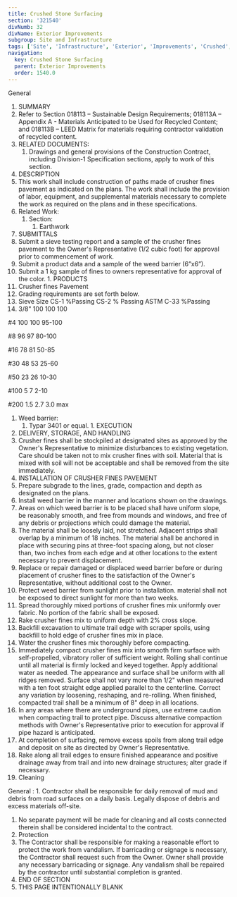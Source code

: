 ```yaml
---
title: Crushed Stone Surfacing
section: '321540'
divNumb: 32
divName: Exterior Improvements
subgroup: Site and Infrastructure
tags: ['Site', 'Infrastructure', 'Exterior', 'Improvements', 'Crushed', 'Stone', 'Surfacing']
navigation:
  key: Crushed Stone Surfacing
  parent: Exterior Improvements
  order: 1540.0
---
```



General
   1. SUMMARY
   1. Refer to Section 018113 – Sustainable Design Requirements; 018113A – Appendix A - Materials Anticipated to be Used for Recycled Content; and 018113B – LEED Matrix for materials requiring contractor validation of recycled content.
   1. RELATED DOCUMENTS:
      1. Drawings and general provisions of the Construction Contract, including Division-1 Specification sections, apply to work of this section.
   1. DESCRIPTION
   1. This work shall include construction of paths made of crusher fines pavement as indicated on the plans. The work shall include the provision of labor, equipment, and supplemental materials necessary to complete the work as required on the plans and in these specifications.
   1. Related Work:
      1. Section:
         1. Earthwork
   1. SUBMITTALS
   1. Submit a sieve testing report and a sample of the crusher fines pavement to the Owner's Representative (1/2 cubic foot) for approval prior to commencement of work.
   1. Submit a product data and a sample of the weed barrier (6”x6”).
   1. Submit a 1 kg sample of fines to owners representative for approval of the color.
    1. PRODUCTS
   1. Crusher fines Pavement
   1. Grading requirements are set forth below.
   1. Sieve Size CS-1 %Passing CS-2 % Passing ASTM C-33 %Passing
   1. 3/8" 100 100 100 

#4 100 100 95-100

#8 96 97 80-100

#16 78 81 50-85

#30 48 53 25-60 

#50 23 26 10-30

#100 5 7 2-10

#200 1.5 2.7 3.0 max
   1. Weed barrier:
      1. Typar 3401 or equal.
    1. EXECUTION
   1. DELIVERY, STORAGE, AND HANDLING
   1. Crusher fines shall be stockpiled at designated sites as approved by the Owner's Representative to minimize disturbances to existing vegetation. Care should be taken not to mix crusher fines with soil. Material that is mixed with soil will not be acceptable and shall be removed from the site immediately.
   1. INSTALLATION OF CRUSHER FINES PAVEMENT
   1. Prepare subgrade to the lines, grade, compaction and depth as designated on the plans.
   1. Install weed barrier in the manner and locations shown on the drawings.
   1. Areas on which weed barrier is to be placed shall have uniform slope, be reasonably smooth, and free from mounds and windows, and free of any debris or projections which could damage the material.
   1. The material shall be loosely laid, not stretched. Adjacent strips shall overlap by a minimum of 18 inches. The material shall be anchored in place with securing pins at three-foot spacing along, but not closer than, two inches from each edge and at other locations to the extent necessary to prevent displacement.
   1. Replace or repair damaged or displaced weed barrier before or during placement of crusher fines to the satisfaction of the Owner's Representative, without additional cost to the Owner.
   1. Protect weed barrier from sunlight prior to installation. material shall not be exposed to direct sunlight for more than two weeks.
   1. Spread thoroughly mixed portions of crusher fines mix uniformly over fabric. No portion of the fabric shall be exposed.
   1. Rake crusher fines mix to uniform depth with 2% cross slope.
   1. Backfill excavation to ultimate trail edge with scraper spoils, using backfill to hold edge of crusher fines mix in place.
   1. Water the crusher fines mix thoroughly before compacting.
   1. Immediately compact crusher fines mix into smooth firm surface with self-propelled, vibratory roller of sufficient weight. Rolling shall continue until all material is firmly locked and keyed together. Apply additional water as needed. The appearance and surface shall be uniform with all ridges removed. Surface shall not vary more than 1/2" when measured with a ten foot straight edge applied parallel to the centerline. Correct any variation by loosening, reshaping, and re-rolling. When finished, compacted trail shall be a minimum of 8" deep in all locations.
   1. In any areas where there are underground pipes, use extreme caution when compacting trail to protect pipe. Discuss alternative compaction methods with Owner's Representative prior to execution for approval if pipe hazard is anticipated.
   1. At completion of surfacing, remove excess spoils from along trail edge and deposit on site as directed by Owner's Representative.
   1. Rake along all trail edges to ensure finished appearance and positive drainage away from trail and into new drainage structures; alter grade if necessary.
   1. Cleaning

General
:
      1. Contractor shall be responsible for daily removal of mud and debris from road surfaces on a daily basis. Legally dispose of debris and excess materials off-site.
   1. No separate payment will be made for cleaning and all costs connected therein shall be considered incidental to the contract.
   1. Protection
   1. The Contractor shall be responsible for making a reasonable effort to protect the work from vandalism. If barricading or signage is necessary, the Contractor shall request such from the Owner. Owner shall provide any necessary barricading or signage. Any vandalism shall be repaired by the contractor until substantial completion is granted.
   1. END OF SECTION
   1. THIS PAGE INTENTIONALLY BLANK

